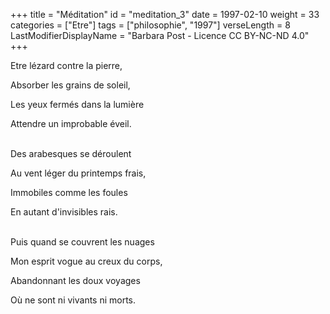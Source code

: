+++
title = "Méditation"
id = "meditation_3"
date = 1997-02-10
weight = 33
categories = ["Etre"]
tags = ["philosophie", "1997"]
verseLength = 8
LastModifierDisplayName = "Barbara Post - Licence CC BY-NC-ND 4.0"
+++

Etre lézard contre la pierre,

Absorber les grains de soleil,

Les yeux fermés dans la lumière

Attendre un improbable éveil.

 \
Des arabesques se déroulent

Au vent léger du printemps frais,

Immobiles comme les foules

En autant d'invisibles rais.

 \
Puis quand se couvrent les nuages

Mon esprit vogue au creux du corps,

Abandonnant les doux voyages

Où ne sont ni vivants ni morts.
